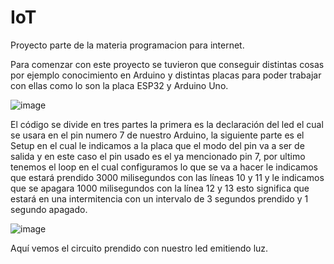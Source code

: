 # IoT
Proyecto parte de la materia programacion para internet. 

Para comenzar con este proyecto se tuvieron que conseguir distintas cosas por ejemplo conocimiento en Arduino y distintas placas para poder trabajar con ellas como lo son la placa ESP32 y Arduino Uno.

![image](https://github.com/VanillaCow14/IoT/assets/142856302/d281e170-d83f-421f-be60-413116b3ca2d)

El código se divide en tres partes la primera es la declaración del led el cual se usara en el pin numero 7 de nuestro Arduino, la siguiente parte es el Setup en el cual le indicamos a la placa que el modo del pin va a ser de salida y en este caso el pin usado es el ya mencionado pin 7, por ultimo tenemos el loop en el cual configuramos lo que se va a hacer le indicamos que estará prendido 3000 milisegundos con las líneas 10 y 11 y le indicamos que se apagara 1000 milisegundos con  la línea 12 y 13 esto significa que estará en una intermitencia con un intervalo de 3 segundos prendido y 1 segundo apagado.

![image](https://github.com/VanillaCow14/IoT/assets/142856302/684273c3-3c8c-4a19-9e9b-e92de8a991b0)

Aquí vemos el circuito prendido con nuestro led emitiendo luz.
